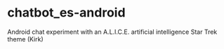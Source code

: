 # chatbot_es-android

Android chat experiment with an A.L.I.C.E. artificial intelligence Star Trek theme (Kirk)
